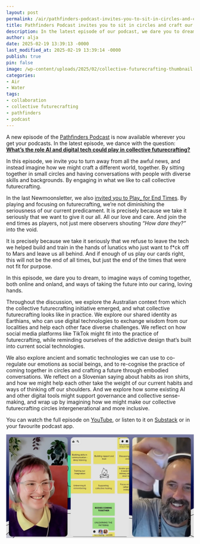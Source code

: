 ```yaml
---
layout: post
permalink: /air/pathfinders-podcast-invites-you-to-sit-in-circles-and-craft-our-future-together/
title: Pathfinders Podcast invites you to sit in circles and craft our future, together
description: In the latest episode of our podcast, we dare you to dream, to imagine ways of coming together, both online and onland, and ways of taking the future into our caring, loving hands.
author: alja
date: 2025-02-19 13:39:13 -0000
last_modified_at: 2025-02-19 13:39:14 -0000
publish: true
pin: false
image: /wp-content/uploads/2025/02/collective-futurecrafting-thumbnail.webp
categories:
- Air
- Water
tags:
- collaboration
- collective futurecrafting
- pathfinders
- podcast
---
```

A new episode of the [Pathfinders Podcast](https://tethix.co/pathfinders/#podcast) is now available wherever you get your podcasts. In the latest episode, we dance with the question: [**What’s the role AI and digital tech could play in collective futurecrafting?**](https://tethix.substack.com/p/collective-futurecrafting-online-and-onland)

In this episode, we invite you to turn away from all the awful news, and instead imagine how we might craft a different world, together. By sitting together in small circles and having conversations with people with diverse skills and backgrounds. By engaging in what we like to call collective futurecrafting. 

In the last Newmoonsletter, we also [invited you to Play_ for End Times](https://tethix.substack.com/p/an-invitation-to-play_-for-end-times). By playing and focusing on futurecrafting, we’re not diminishing the seriousness of our current predicament. It is precisely because we take it seriously that we want to give it our all. All our love and care. And join the end times as players, not just mere observers shouting _“How dare they?”_ into the void.

It is precisely because we take it seriously that we refuse to leave the tech we helped build and train in the hands of lunatics who just want to f*ck off to Mars and leave us all behind. And if enough of us play our cards right, this will not be the end of all times, but just the end of the times that were not fit for purpose.

In this episode, we dare you to dream, to imagine ways of coming together, both online and onland, and ways of taking the future into our caring, loving hands. 

Throughout the discussion, we explore the Australian context from which the collective futurecrafting initiative emerged, and what collective futurecrafting looks like in practice. We explore our shared identity as Earthians, who can use digital technologies to exchange wisdom from our localities and help each other face diverse challenges. We reflect on how social media platforms like TikTok might fit into the practice of futurecrafting, while reminding ourselves of the addictive design that’s built into current social technologies. 

We also explore ancient and somatic technologies we can use to co-regulate our emotions as social beings, and to re-cognise the practice of coming together in circles and crafting a future through embodied conversations. We reflect on a Slovenian saying about habits as iron shirts, and how we might help each other take the weight of our current habits and ways of thinking off our shoulders. And we explore how some existing AI and other digital tools might support governance and collective sense-making, and wrap up by imagining how we might make our collective futurecrafting circles intergenerational and more inclusive. 

You can watch the full episode on [YouTube](https://youtu.be/rcRHKl4Rqu0), or listen to it on [Substack](https://tethix.substack.com/p/collective-futurecrafting-online-and-onland) or in your favourite podcast app.

[![](/wp-content/uploads/2025/02/collective-futurecrafting-thumbnail.webp)](https://tethix.substack.com/p/collective-futurecrafting-online-and-onland)
